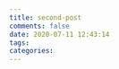 ```yaml
---
title: second-post
comments: false
date: 2020-07-11 12:43:14
tags:
categories:
---
```


<!-- more -->
